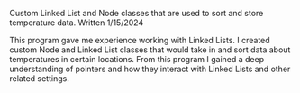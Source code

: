 Custom Linked List and Node classes that are used to sort and store temperature data. Written 1/15/2024

This program gave me experience working with Linked Lists. I created custom Node and Linked List classes that would take in and sort data about temperatures in certain locations. From this program I gained a deep understanding of pointers and how they interact with Linked Lists and other related settings.
